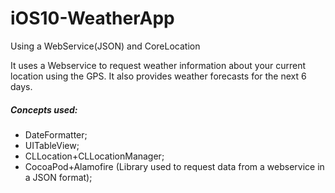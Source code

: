 # iOS10-WeatherApp
Using a WebService(JSON) and CoreLocation

It uses a Webservice to request weather information about your current location using the GPS.
It also provides weather forecasts for the next 6 days.

##### Concepts used:
* DateFormatter;
* UITableView;
* CLLocation+CLLocationManager;
* CocoaPod+Alamofire (Library used to request data from a webservice in a JSON format);
